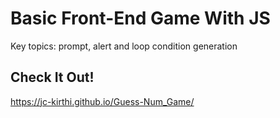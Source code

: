 # Basic Front-End Game With JS 
Key topics: prompt, alert and loop condition generation
## Check It Out!
https://jc-kirthi.github.io/Guess-Num_Game/

